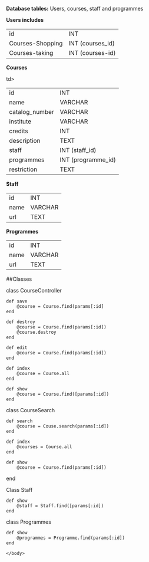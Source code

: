 <!DOCTYPE html>

<html>
<head></head>
<body>

**Database tables:** Users, courses, staff and programmes

**Users includes**

<table>
	<tr>
		<td> id </td> 	<td> INT </td>
	</tr>
	<tr> 
		<td>Courses-Shopping</td> <td> INT (courses_id) </td>
	</tr>
	<tr>	
		<td>Courses-taking </td><td>INT (courses-id)</td>
	</tr>

</table>

**Courses**

<table>
	<tr>
		<td> id</td><td>INT</td>
	</tr>
	<tr>	
		<td>name</td><td>VARCHAR</td>
	</tr>
	<tr>
		<td>catalog_number</td>	<td>VARCHAR</td>
	</tr>
	<tr>	
		<td>institute</td><td>VARCHAR</td>
	</tr>
	<tr>
		<td>credits</td><td>INT</td>
	</tr>
	<tr>
		<td>description</td><td>TEXT</td>
	</tr>
	<tr>
		<td>staff</td><td>INT (staff_id)</td>
	</tr>
	<tr>
		<td>programmes</td>	<td>INT (programme_id)</td>
	</tr>
	<tr>
		<td>restriction</td><td>TEXT</td>td>
	</tr>
</table>


**Staff**

<table>
	<tr>
		<td>id</td><td>INT</td>
	</tr>
	<tr>
		<td>name</td><td>VARCHAR</td>
	</tr>
	<tr>
		<td>url</td><td>TEXT</td>
	</tr>
</table>

**Programmes**

<table>
	<tr>
		<td>id</td><td>INT</td>
	</tr>
	<tr>
		<td>name</td><td>VARCHAR</td>
	</tr>
	<tr>
		<td>url</td><td>TEXT</td>
	</tr>
</table>


##Classes

class CourseController

	def save
		@course = Course.find(params[:id]
	end
	
	def destroy 
		@course = Course.find(params[:id])
		@course.destroy
	end
	
	def edit
		@course = Course.find(params[:id])
	end
	
	def index
		@course = Course.all
	end
	
	def show
		@course = Course.find([params[:id])	
	end

class CourseSearch

	def search
		@course = Couse.search(params[:id])
	end
	
	def index
		@courses = Course.all
	end
	
	def show
		@course = Course.find(params[:id])
  end
  
Class Staff

	def show
		@staff = Staff.find([params[:id])	
	end

class Programmes 

	def show
		@programmes = Programme.find(params[:id])
	end

	</body>
</html>
